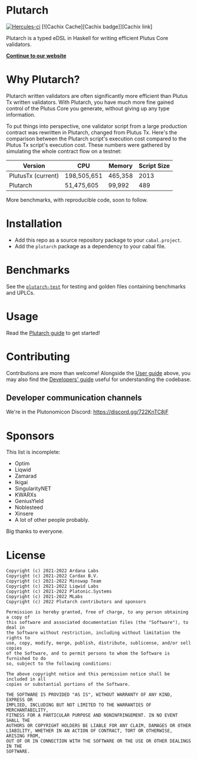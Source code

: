 # Plutarch

[![Hercules-ci][Herc badge]][Herc link]
[![Cachix Cache][Cachix badge]][Cachix link]

[Herc badge]: https://img.shields.io/badge/ci--by--hercules-green.svg
[Herc link]: https://hercules-ci.com/github/Plutonomicon/plutarch

Plutarch is a typed eDSL in Haskell for writing efficient Plutus Core validators.

[**Continue to our website**](https://plutonomicon.github.io/plutarch-plutus/)

# Why Plutarch?
Plutarch written validators are often significantly more efficient than Plutus Tx written validators. With Plutarch, you have much more fine gained control of the Plutus Core you generate, without giving up any type information.

To put things into perspective, one validator script from a large production contract was rewritten in Plutarch, changed from Plutus Tx. Here's the comparison between the Plutarch script's execution cost compared to the Plutus Tx script's execution cost. These numbers were gathered by simulating the whole contract flow on a testnet:

| Version            | CPU         | Memory  | Script Size |
| ------------------ | ----------- | ------- | ----------- |
| PlutusTx (current) | 198,505,651 | 465,358 |  2013       |
| Plutarch           | 51,475,605  |  99,992 |  489        |

More benchmarks, with reproducible code, soon to follow.

# Installation
* Add this repo as a source repository package to your `cabal.project`.
* Add the `plutarch` package as a dependency to your cabal file.

# Benchmarks

See the [`plutarch-test`](./plutarch-test) for testing and golden files containing benchmarks and UPLCs.

# Usage
Read the [Plutarch guide](./plutarch-docs/README.md) to get started!

# Contributing
Contributions are more than welcome! Alongside the [User guide](#usage) above, you may also find the [Developers' guide](./docs/DEVGUIDE.md) useful for understanding the codebase.

## Developer communication channels

We're in the Plutonomicon Discord: https://discord.gg/722KnTC8jF

# Sponsors

This list is incomplete:
- Optim
- Liqwid
- Zamarad
- Ikigai
- SingularityNET
- KWARXs
- GeniusYield
- Noblesteed
- Xinsere
- A lot of other people probably.

Big thanks to everyone.

# License

```
Copyright (c) 2021-2022 Ardana Labs
Copyright (c) 2021-2022 Cardax B.V.
Copyright (c) 2021-2022 Minswap Team
Copyright (c) 2021-2022 Liqwid Labs
Copyright (c) 2021-2022 Platonic.Systems
Copyright (c) 2021-2022 MLabs
Copyright (c) 2022 Plutarch contributors and sponsors

Permission is hereby granted, free of charge, to any person obtaining a copy of
this software and associated documentation files (the "Software"), to deal in
the Software without restriction, including without limitation the rights to
use, copy, modify, merge, publish, distribute, sublicense, and/or sell copies
of the Software, and to permit persons to whom the Software is furnished to do
so, subject to the following conditions:

The above copyright notice and this permission notice shall be included in all
copies or substantial portions of the Software.

THE SOFTWARE IS PROVIDED "AS IS", WITHOUT WARRANTY OF ANY KIND, EXPRESS OR
IMPLIED, INCLUDING BUT NOT LIMITED TO THE WARRANTIES OF MERCHANTABILITY,
FITNESS FOR A PARTICULAR PURPOSE AND NONINFRINGEMENT. IN NO EVENT SHALL THE
AUTHORS OR COPYRIGHT HOLDERS BE LIABLE FOR ANY CLAIM, DAMAGES OR OTHER
LIABILITY, WHETHER IN AN ACTION OF CONTRACT, TORT OR OTHERWISE, ARISING FROM,
OUT OF OR IN CONNECTION WITH THE SOFTWARE OR THE USE OR OTHER DEALINGS IN THE
SOFTWARE.
```
